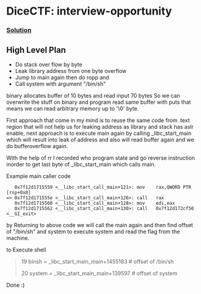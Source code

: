 # DiceCTF: interview-opportunity
### [Solution](https://github.com/elliot-star/ctf/edit/main/dicectf/interview_opportunity/exploit.py)

## High Level Plan
- Do stack over flow by byte 
- Leak library address from one byte overflow
- Jump to main again then do ropp and
- Call system with argument "/bin/sh"

binary allocates buffer of 10 bytes and read input 70 bytes 
So we can overwrite the stuff on binary and program read
same buffer with puts that means we can read arbitrary 
memory up to '\0' byte.

First approach that come in my mind is to reuse the same
code from .text region that will not help us for leaking
address as library and stack has aslr enable, next
approach is to execute main again by calling _libc_start_main
which will result into leak of address and also will read
buffer again and we do bufferoverflow again.

With the help of rr I recorded who program state and go
reverse instruction inorder to get last byte of _libc_start_main
which calls main.

Example main caller code
```
   0x7f12d1715559 <__libc_start_call_main+121>: mov    rax,QWORD PTR [rsp+0x8]
=> 0x7f12d171555e <__libc_start_call_main+126>: call   rax
   0x7f12d1715560 <__libc_start_call_main+128>: mov    edi,eax
   0x7f12d1715562 <__libc_start_call_main+130>: call   0x7f12d172cf50 <__GI_exit>
```
by Returning to above code we will call the main again and
then find offset of "/bin/sh" and system to execute
system and read the flag from the machine.

to Execute shell
> 19 binsh = _libc_start_main_main+1455183       # offset of /bin/sh
>
> 20 system = _libc_start_main_main+139597       # offset of system

Done :) 
